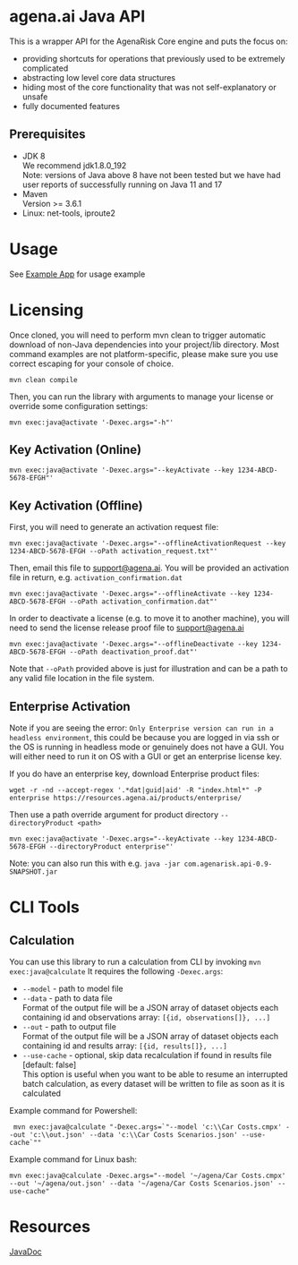 # agena.ai Java API
This is a wrapper API for the AgenaRisk Core engine and puts the focus on:
- providing shortcuts for operations that previously used to be extremely complicated
- abstracting low level core data structures
- hiding most of the core functionality that was not self-explanatory or unsafe
- fully documented features

## Prerequisites
* JDK 8
<br>We recommend jdk1.8.0_192
<br>Note: versions of Java above 8 have not been tested but we have had user reports of successfully running on Java 11 and 17
* Maven
<br>Version >= 3.6.1
* Linux: net-tools, iproute2

# Usage
See [Example App](https://github.com/AgenaRisk/api-example-app) for usage example

# Licensing
Once cloned, you will need to perform mvn clean to trigger automatic download of non-Java dependencies into your project/lib directory.
Most command examples are not platform-specific, please make sure you use correct escaping for your console of choice.
~~~~
mvn clean compile
~~~~

Then, you can run the library with arguments to manage your license or override some configuration settings:
~~~~
mvn exec:java@activate '-Dexec.args="-h"'
~~~~
## Key Activation (Online)
~~~~
mvn exec:java@activate '-Dexec.args="--keyActivate --key 1234-ABCD-5678-EFGH"'
~~~~
## Key Activation (Offline)
First, you will need to generate an activation request file:
~~~~
mvn exec:java@activate '-Dexec.args="--offlineActivationRequest --key 1234-ABCD-5678-EFGH --oPath activation_request.txt"'
~~~~
Then, email this file to support@agena.ai. You will be provided an activation file in return, e.g. `activation_confirmation.dat`
~~~~
mvn exec:java@activate '-Dexec.args="--offlineActivate --key 1234-ABCD-5678-EFGH --oPath activation_confirmation.dat"'
~~~~
In order to deactivate a license (e.g. to move it to another machine), you will need to send the license release proof file to support@agena.ai
~~~~
mvn exec:java@activate '-Dexec.args="--offlineDeactivate --key 1234-ABCD-5678-EFGH --oPath deactivation_proof.dat"'
~~~~
Note that `--oPath` provided above is just for illustration and can be a path to any valid file location in the file system.
## Enterprise Activation
Note if you are seeing the error: `Only Enterprise version can run in a headless environment`, this could be because you are logged in via ssh or the OS is running in headless mode or genuinely does not have a GUI. You will either need to run it on OS with a GUI or get an enterprise license key.

If you do have an enterprise key, download Enterprise product files:
~~~~
wget -r -nd --accept-regex '.*dat|guid|aid' -R "index.html*" -P enterprise https://resources.agena.ai/products/enterprise/
~~~~

Then use a path override argument for product directory `--directoryProduct <path>`

~~~~
mvn exec:java@activate '-Dexec.args="--keyActivate --key 1234-ABCD-5678-EFGH --directoryProduct enterprise"'
~~~~

Note: you can also run this with e.g. `java -jar com.agenarisk.api-0.9-SNAPSHOT.jar`

# CLI Tools
## Calculation
You can use this library to run a calculation from CLI by invoking `mvn exec:java@calculate`
It requires the following `-Dexec.args`:
* `--model` - path to model file
* `--data` - path to data file  
Format of the output file will be a JSON array of dataset objects each containing id and observations array: `[{id, observations[]}, ...]`
* `--out` - path to output file  
Format of the output file will be a JSON array of dataset objects each containing id and results array: `[{id, results[]}, ...]`
* `--use-cache` - optional, skip data recalculation if found in results file [default: false]  
This option is useful when you want to be able to resume an interrupted batch calculation, as every dataset will be written to file as soon as it is calculated

Example command for Powershell:
```
 mvn exec:java@calculate "-Dexec.args=`"--model 'c:\\Car Costs.cmpx' --out 'c:\\out.json' --data 'c:\\Car Costs Scenarios.json' --use-cache`""
```

Example command for Linux bash:
```
mvn exec:java@calculate -Dexec.args="--model '~/agena/Car Costs.cmpx' --out '~/agena/out.json' --data '~/agena/Car Costs Scenarios.json' --use-cache"
```

# Resources
[JavaDoc](https://agenarisk.github.io/api/)
